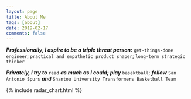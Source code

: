 ```yaml
---	
layout: page
title: About Me	
tags: [about]	
date: 2019-02-17	
comments: false	
---
```

    
***Professionally, I aspire to be a triple threat person:*** `get-things-done engineer`; `practical and empathetic product shaper`; `long-term strategic thinker`

***Privately, I try to*** `read` ***as much as I could; play*** `basektball`; ***follow*** `San Antonio Spurs` ***and*** `Shantou University Transformers Basketball Team`

{% include radar_chart.html %}

